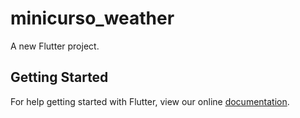 # minicurso_weather

A new Flutter project.

## Getting Started

For help getting started with Flutter, view our online
[documentation](https://flutter.io/).
